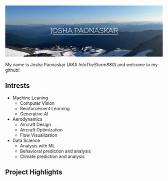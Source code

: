 ![A cool image I took](https://github.com/JPaonaskar/JPaonaskar/blob/main/images/header.jpg)

My name is Josha Paonaskar (AKA *IntoTheStorm880*) and welcome to my github! 

## Intrests
* Machine Leaning
  - Computer Vision
  - Reinforcement Learning
  - Generative AI
* Aerodynamics
  - Aircraft Design
  - Aircraft Optimization
  - Flow Visualization
* Data Science
  - Analysis with ML
  - Behavioral prediction and analysis
  - Climate prediction and analysis
 
## Project Highlights

<!--
**JPaonaskar/JPaonaskar** is a ✨ _special_ ✨ repository because its `README.md` (this file) appears on your GitHub profile.

Here are some ideas to get you started:

- 🔭 I’m currently working on ...
- 🌱 I’m currently learning ...
- 👯 I’m looking to collaborate on ...
- 🤔 I’m looking for help with ...
- 💬 Ask me about ...
- 📫 How to reach me: ...
- 😄 Pronouns: ...
- ⚡ Fun fact: ...
-->
